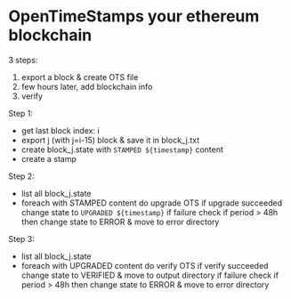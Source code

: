 # OpenTimeStamps your ethereum blockchain

3 steps:
 1. export a block & create OTS file
 2. few hours later, add blockchain info
 3. verify

Step 1:
 * get last block index: i
 * export j (with j=i-15) block & save it in block_j.txt
 * create block_j.state with `STAMPED ${timestamp}` content
 * create a stamp

Step 2:
 * list all block_j.state
 * foreach with STAMPED content do upgrade OTS
   if upgrade succeeded change state to `UPGRADED ${timestamp}`
   if failure check if period > 48h then change state to ERROR & move to error directory

Step 3:
 * list all block_j.state
 * foreach with UPGRADED content do verify OTS
   if verify succeeded change state to VERIFIED & move to output directory
   if failure check if period > 48h then change state to ERROR & move to error directory
